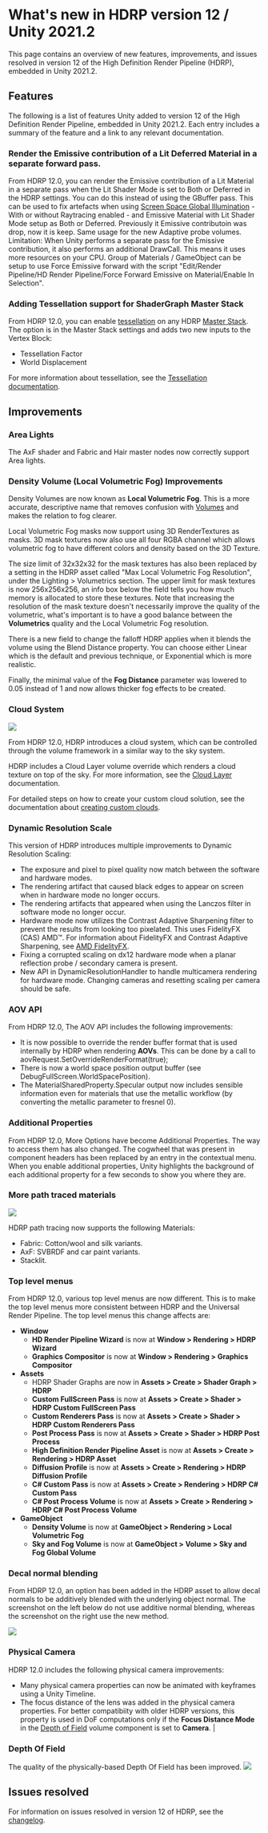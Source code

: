 # What's new in HDRP version 12 / Unity 2021.2

This page contains an overview of new features, improvements, and issues resolved in version 12 of the High Definition Render Pipeline (HDRP), embedded in Unity 2021.2.

## Features

The following is a list of features Unity added to version 12 of the High Definition Render Pipeline, embedded in Unity 2021.2. Each entry includes a summary of the feature and a link to any relevant documentation.

### Render the Emissive contribution of a Lit Deferred Material in a separate forward pass.

From HDRP 12.0, you can render the Emissive contribution of a Lit Material in a separate pass when the Lit Shader Mode is set to Both or Deferred in the HDRP settings. You can do this instead of using the GBuffer pass.
This can be used to fix artefacts when using [Screen Space Global Illumination](Override-Screen-Space-GI.md) - With or without Raytracing enabled - and Emissive Material with Lit Shader Mode setup as Both or Deferred. Previously it Emissive contributoin was drop, now it is keep. Same usage for the new Adaptive probe volumes.
Limitation: When Unity performs a separate pass for the Emissive contribution, it also performs an additional DrawCall. This means it uses more resources on your CPU.
Group of Materials / GameObject can be setup to use Force Emissive forward with the script "Edit/Render Pipeline/HD Render Pipeline/Force Forward Emissive on Material/Enable In Selection".

### Adding Tessellation support for ShaderGraph Master Stack

From HDRP 12.0, you can enable [tessellation](Tessellation.md) on any HDRP [Master Stack](master-stack-hdrp.md). The option is in the Master Stack settings and adds two new inputs to the Vertex Block:

* Tessellation Factor
* World Displacement

For more information about tessellation, see the [Tessellation documentation](Tessellation.md).

## Improvements

### Area Lights

The AxF shader and Fabric and Hair master nodes now correctly support Area lights.

### Density Volume (Local Volumetric Fog) Improvements

Density Volumes are now known as **Local Volumetric Fog**. This is a more accurate, descriptive name that removes confusion with [Volumes](Volumes.md) and makes the relation to fog clearer.

Local Volumetric Fog masks now support using 3D RenderTextures as masks. 3D mask textures now also use all four RGBA channel which allows volumetric fog to have different colors and density based on the 3D Texture.

The size limit of 32x32x32 for the mask textures has also been replaced by a setting in the HDRP asset called "Max Local Volumetric Fog Resolution", under the Lighting > Volumetrics section. The upper limit for mask textures is now 256x256x256, an info box below the field tells you how much memory is allocated to store these textures. Note that increasing the resolution of the mask texture doesn't necessarily improve the quality of the volumetric, what's important is to have a good balance between the **Volumetrics** quality and the Local Volumetric Fog resolution.

There is a new field to change the falloff HDRP applies when it blends the volume using the Blend Distance property. You can choose either Linear which is the default and previous technique, or Exponential which is more realistic.

Finally, the minimal value of the **Fog Distance** parameter was lowered to 0.05 instead of 1 and now allows thicker fog effects to be created.

### Cloud System

![](Images/HDRPFeatures-CloudLayer.png)

From HDRP 12.0, HDRP introduces a cloud system, which can be controlled through the volume framework in a similar way to the sky system.

HDRP includes a Cloud Layer volume override which renders a cloud texture on top of the sky. For more information, see the [Cloud Layer](Override-Cloud-Layer.md) documentation.

For detailed steps on how to create your custom cloud solution, see the documentation about [creating custom clouds](Creating-Custom-Clouds.md).

### Dynamic Resolution Scale
This version of HDRP introduces multiple improvements to Dynamic Resolution Scaling:
- The exposure and pixel to pixel quality now match between the software and hardware modes.
- The rendering artifact that caused black edges to appear on screen when in hardware mode no longer occurs.
- The rendering artifacts that appeared when using the Lanczos filter in software mode no longer occur.
- Hardware mode now utilizes the Contrast Adaptive Sharpening filter to prevent the results from looking too pixelated. This uses FidelityFX (CAS) AMD™. For information about FidelityFX and Contrast Adaptive Sharpening, see [AMD FidelityFX](https://www.amd.com/en/technologies/radeon-software-fidelityfx).
- Fixing a corrupted scaling on dx12 hardware mode when a planar reflection probe / secondary camera is present.
- New API in DynamicResolutionHandler to handle multicamera rendering for hardware mode. Changing cameras and resetting scaling per camera should be safe.

### AOV API

From HDRP 12.0, The AOV API includes the following improvements:
- It is now possible to override the render buffer format that is used internally by HDRP when rendering **AOVs**. This can be done by a call to aovRequest.SetOverrideRenderFormat(true);
- There is now a world space position output buffer (see DebugFullScreen.WorldSpacePosition).
- The MaterialSharedProperty.Specular output now includes sensible information even for materials that use the metallic workflow (by converting the metallic parameter to fresnel 0).

### Additional Properties

From HDRP 12.0, More Options have become Additional Properties. The way to access them has also changed. The cogwheel that was present in component headers has been replaced by an entry in the contextual menu. When you enable additional properties, Unity highlights the background of each additional property for a few seconds to show you where they are.

### More path traced materials

![](Images/HDRPFeatures-FabricPT.png)

HDRP path tracing now supports the following Materials:
- Fabric: Cotton/wool and silk variants.
- AxF: SVBRDF and car paint variants.
- Stacklit.

### Top level menus

From HDRP 12.0, various top level menus are now different. This is to make the top level menus more consistent between HDRP and the Universal Render Pipeline. The top level menus this change affects are:

* **Window**
  * **HD Render Pipeline Wizard** is now at **Window > Rendering > HDRP Wizard**
  * **Graphics Compositor** is now at **Window > Rendering > Graphics Compositor**
* **Assets**
  * HDRP Shader Graphs are now in **Assets > Create > Shader Graph > HDRP**
  * **Custom FullScreen Pass** is now at **Assets > Create > Shader > HDRP Custom FullScreen Pass**
  * **Custom Renderers Pass** is now at **Assets > Create > Shader > HDRP Custom Renderers Pass**
  * **Post Process Pass** is now at **Assets > Create > Shader > HDRP Post Process**
  * **High Definition Render Pipeline Asset** is now at **Assets > Create > Rendering > HDRP Asset**
  * **Diffusion Profile** is now at **Assets > Create > Rendering > HDRP Diffusion Profile**
  * **C# Custom Pass** is now at **Assets > Create > Rendering > HDRP C# Custom Pass**
  * **C# Post Process Volume** is now at **Assets > Create > Rendering > HDRP C# Post Process Volume**
* **GameObject**
  * **Density Volume** is now at **GameObject > Rendering > Local Volumetric Fog**
  * **Sky and Fog Volume** is now at **GameObject > Volume > Sky and Fog Global Volume**

### Decal normal blending

From HDRP 12.0, an option has been added in the HDRP asset to allow decal normals to be additively blended with the underlying object normal.
The screenshot on the left below do not use additive normal blending, whereas the screenshot on the right use the new method.

![](Images/HDRPFeatures-SurfGrad.png)

### Physical Camera

HDRP 12.0 includes the following physical camera improvements:
- Many physical camera properties can now be animated with keyframes using a Unity Timeline.
- The focus distance of the lens was added in the physical camera properties. For better compatibiity with older HDRP versions, this property is used in DoF computations only if the **Focus Distance Mode** in the [Depth of Field](Post-Processing-Depth-of-Field.md) volume component is set to **Camera**. |

### Depth Of Field

The quality of the physically-based Depth Of Field has been improved.
![](Images/HDRPFeatures-BetterDoF.png)


## Issues resolved

For information on issues resolved in version 12 of HDRP, see the [changelog](https://docs.unity3d.com/Packages/com.unity.render-pipelines.high-definition@12.0/changelog/CHANGELOG.html).
